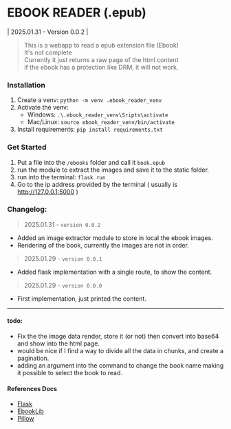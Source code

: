 # EBOOK READER (.epub)
| 2025.01.31 - Version 0.0.2 |

> This is a webapp to read a epub extension file (Ebook)  
> It's not complete  
> Currently it just returns a raw page of the html content  
> if the ebook has a protection like DRM, it will not work.  

### Installation  

1. Create a venv: `python -m venv .ebook_reader_venv`  
2. Activate the venv:
    - Windows: `.\.ebook_reader_venv\Sripts\activate`  
    - Mac/Linux: `source ebook_reader_venv/bin/activate`  
3. Install requirements: `pip install requirements.txt`  


### Get Started
1. Put a file into the `/ebooks` folder and call it `book.epub`  
2. run the module to extract the images and save it to the static folder.  
3. run into the terminal: `flask run`  
4. Go to the ip address provided by the terminal ( usually is http://127.0.0.1:5000 )  
  
  




### Changelog:  
> 2025.01.31 - `version 0.0.2`  
- Added an image extractor module to store in local the ebook images.  
- Rendering of the book, currently the images are not in order.  

> 2025.01.29 - `version 0.0.1`  
- Added flask implementation with a single route, to show the content.

> 2025.01.29 - `version 0.0.0`  
- First implementation, just printed the content.  

_______
   
#### todo:  
- Fix the the image data render, store it (or not) then convert into base64 and show into the html page.  
- would be nice if I find a way to divide all the data in chunks, and create a pagination.  
- adding an argument into the command to change the book name making it possible to select the book to read.  

#### References Docs

- [Flask](https://flask.palletsprojects.com/en/stable/quickstart)  
- [EbookLib](https://docs.sourcefabric.org/projects/ebooklib/en/latest/tutorial.html)  
- [Pillow](https://pillow.readthedocs.io/en/stable/installation/basic-installation.html)  